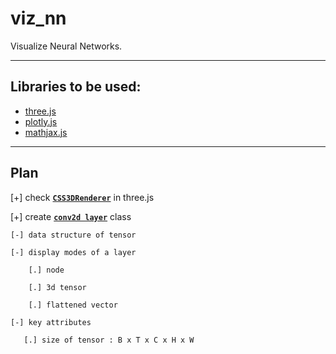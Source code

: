 # viz_nn

Visualize Neural Networks.

---

## Libraries to be used:

-   [three.js](https://threejs.org/)
-   [plotly.js](https://plotly.com/javascript/)
-   [mathjax.js](https://www.mathjax.org/)

---

## Plan

[+] check **[`CSS3DRenderer`](https://threejs.org/docs/index.html?q=css#examples/en/renderers/CSS3DRenderer)** in three.js

[+] create **[`conv2d layer`](https://pytorch.org/docs/stable/generated/torch.nn.Conv2d.html)** class

    [-] data structure of tensor

    [-] display modes of a layer

        [.] node

        [.] 3d tensor

        [.] flattened vector

    [-] key attributes

       [.] size of tensor : B x T x C x H x W

